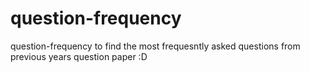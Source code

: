 # question-frequency
question-frequency
to find the most frequesntly asked questions from previous years question paper :D
